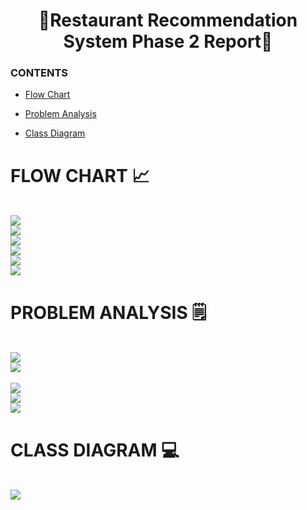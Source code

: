 <h1 align="center"> 🍝Restaurant Recommendation System Phase 2 Report🍝 </h1> 


### CONTENTS
<ul>
  <li><a href="https://github.com/jjn7702/SECJ1023-PT2/blob/main/Submission/sec08_23242/Potential_Insurance/analysis and design/readme.md#flow-chart-"> Flow Chart </a></li>
</ul>
<ul>
  <li><a href="https://github.com/jjn7702/SECJ1023-PT2/blob/main/Submission/sec08_23242/Potential_Insurance/analysis%20and%20design/readme.md#problem-analysis-%EF%B8%8F"> Problem Analysis </a></li>
</ul>
<ul>
  <li><a href="https://github.com/jjn7702/SECJ1023-PT2/blob/main/Submission/sec08_23242/Potential_Insurance/analysis%20and%20design/readme.md#class-diagram-"> Class Diagram </a></li>
</ul>

# FLOW CHART 📈
<br>
<image src = "https://github.com/jjn7702/SECJ1023-PT2/blob/main/Submission/sec08_23242/Potential_Insurance/analysis%20and%20design/image/Screenshot%202024-06-05%20053200.png">
<br>
<image src = "https://github.com/jjn7702/SECJ1023-PT2/blob/main/Submission/sec08_23242/Potential_Insurance/analysis%20and%20design/image/Screenshot%202024-06-05%20053226.png">
<br>
<image src = "https://github.com/jjn7702/SECJ1023-PT2/blob/main/Submission/sec08_23242/Potential_Insurance/analysis%20and%20design/image/Screenshot%202024-06-05%20053240.png">
<br>
<image src = "https://github.com/jjn7702/SECJ1023-PT2/blob/main/Submission/sec08_23242/Potential_Insurance/analysis%20and%20design/image/Screenshot%202024-06-05%20053257.png">
<br>
<image src = "https://github.com/jjn7702/SECJ1023-PT2/blob/main/Submission/sec08_23242/Potential_Insurance/analysis%20and%20design/image/Screenshot%202024-06-05%20053316.png">
<br>
<image src = "https://github.com/jjn7702/SECJ1023-PT2/blob/main/Submission/sec08_23242/Potential_Insurance/analysis%20and%20design/image/Screenshot%202024-06-05%20053330.png">
<br>


# PROBLEM ANALYSIS 🗒️ 
<br>
<image src = "https://github.com/jjn7702/SECJ1023-PT2/blob/main/Submission/sec08_23242/Potential_Insurance/analysis%20and%20design/image/%E5%B1%8F%E5%B9%95%E6%88%AA%E5%9B%BE%202024-06-26%20131458.png">
<br>
<image src = "https://github.com/jjn7702/SECJ1023-PT2/blob/main/Submission/sec08_23242/Potential_Insurance/analysis%20and%20design/image/%E5%B1%8F%E5%B9%95%E6%88%AA%E5%9B%BE%202024-06-26%20131510.png">
<br>
<br>
<image src = "https://github.com/jjn7702/SECJ1023-PT2/blob/main/Submission/sec08_23242/Potential_Insurance/analysis%20and%20design/image/Screenshot%202024-06-06%20070755.png">
<br>
<image src = "https://github.com/jjn7702/SECJ1023-PT2/blob/main/Submission/sec08_23242/Potential_Insurance/analysis%20and%20design/image/Screenshot%202024-06-06%20071014.png">
<br>
<image src = "https://github.com/jjn7702/SECJ1023-PT2/blob/main/Submission/sec08_23242/Potential_Insurance/analysis%20and%20design/image/Screenshot%202024-06-06%20071040.png">
<br>

# CLASS DIAGRAM 💻
<br>
<image src = "https://github.com/jjn7702/SECJ1023-PT2/blob/main/Submission/sec08_23242/Potential_Insurance/analysis%20and%20design/image/pt2-%E7%AC%AC%201%20%E9%A1%B5.drawio.png">
<br>
